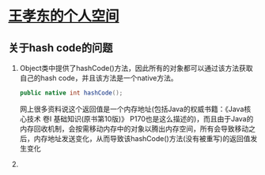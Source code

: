 # [王孝东的个人空间](https://scm-git.github.io/)

## 关于hash code的问题
1. Object类中提供了hashCode()方法，因此所有的对象都可以通过该方法获取自己的hash code，并且该方法是一个native方法。
   ```java
   public native int hashCode();
   ```
   网上很多资料说这个返回值是一个内存地址(包括Java的权威书籍：《Java核心技术 卷I 基础知识(原书第10版)》 P170也是这么描述的)，而且由于Java的内存回收机制，会按需移动内存中的对象以腾出内存空间，所有会导致移动之后，内存地址发送变化，从而导致该hashCode()方法(没有被重写)的返回值发生变化
   
2. 